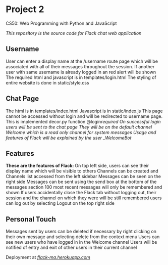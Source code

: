 # Project 2

CS50: Web Programming with Python and JavaScript

_This repository is the source code for Flack chat web application_

## Username

User can enter a display name at the /username route page which will be associated with all of their messages throughout the session.
If another user with same username is already logged in an red alert will be shown
The required html and javascript is in templates/login.html
The styling of entire website is done in static/style.css

## Chat Page

The html is in templates/index.html
Javascript is in static/index.js
This page cannot be accessed without login and will be redirected to username page. This is implemented decor.py function @login*required
On successful login users will be sent to the chat page
They will be on the default channel Welcome which is a read only channel for system messages
Usage and features of Flack will be explained by the user \_WelcomeBot*

## Features

<b>These are the features of Flack: </b>
On top left side, users can see their display name which will be visible to others
Channels can be created and Channels list accessed from the left sidebar
Messages can be seen on the right side
Messages can be sent using the send box at the bottom of the messages section
100 most recent messages will only be remembered and shown
If users accidentally close the Flack tab without logging out, their session and the channel on which they were will be still remembered
users can log out by selecting Logout on the top right side

## Personal Touch

Messages sent by users can be deleted if necessary by right clicking on their own message and selecting delete from the context menu
Users can see new users who have logged in in the Welcome channel
Users will be notified of entry and exit of other users in their current channel

Deployment at [_flack-ma.herokuapp.com_](https://flack-ma.herokuapp.com)

